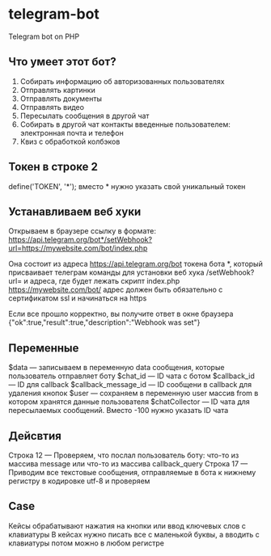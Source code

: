 # telegram-bot
Telegram bot on PHP

## Что умеет этот бот?
1. Собирать информацию об авторизованных пользователях
2. Отправлять картинки
3. Отправлять документы
4. Отправлять видео
5. Пересылать сообщения в другой чат
6. Собирать в другой чат контакты введенные пользователем: электронная почта и телефон
7. Квиз с обработкой колбэков

## Токен в строке 2
define('TOKEN', '*');
вместо * нужно указать свой уникальный токен

## Устанавливаем веб хуки
Открываем в браузере ссылку в формате:
https://api.telegram.org/bot*/setWebhook?url=https://mywebsite.com/bot/index.php

Она состоит из адреса https://api.telegram.org/bot
токена бота *, который присваивает телеграм
команды для установки веб хука /setWebhook?url=
и адреса, где будет лежать скрипт index.php https://mywebsite.com/bot/
адрес должен быть обязательно с сертификатом ssl и начинаться на https

Если все прошло корректно, вы получите ответ в окне браузера
{"ok":true,"result":true,"description":"Webhook was set"}

## Переменные
$data — записываем в переменную data сообщения, которые пользователь отправляет боту
$chat_id — ID чата с ботом
$callback_id — ID для callback
$callback_message_id — ID сообщени в callback для удаления кнопок
$user — сохраняем в переменную user массив from в котором хранятся данные пользователя
$chatCollector — ID чата для пересылаемых сообщений. Вместо -100 нужно указать ID чата

## Дейсвтия
Строка 12 — Проверяем, что послал пользователь боту: что-то из массива message или что-то из массива callback_query
Строка 17 — Приводим все текстовые сообщения, отправляемые в бота к нижнему регистру в кодировке utf-8 и проверяем

## Case
Кейсы обрабатывают нажатия на кнопки или ввод ключевых слов с клавиатуры
В кейсах нужно писать все с маленькой буквы, а вводить с клавиатуры потом можно в любом регистре